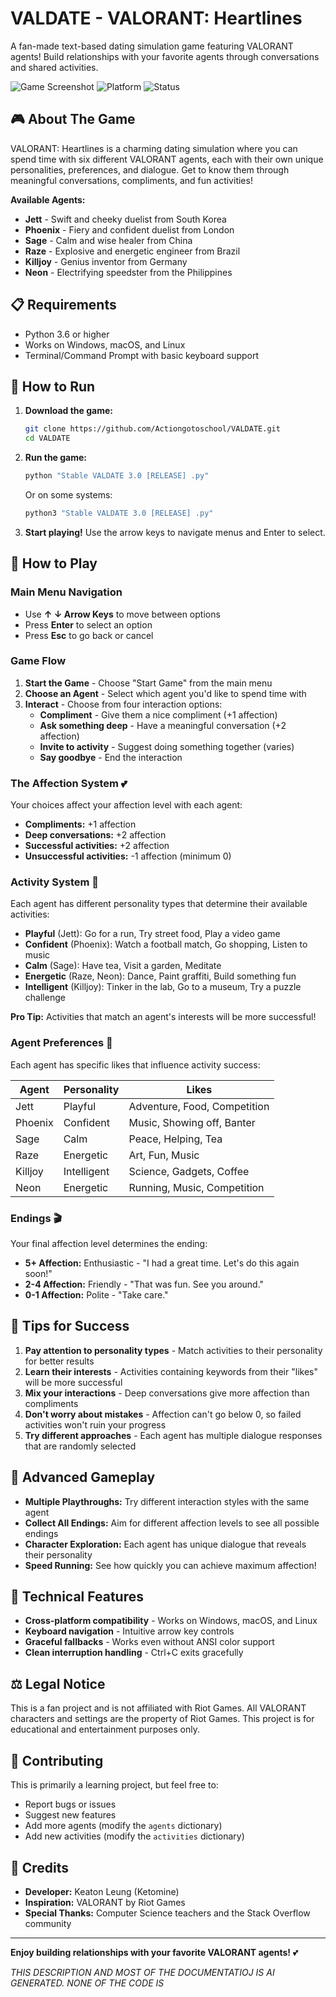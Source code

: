 # VALDATE - VALORANT: Heartlines

A fan-made text-based dating simulation game featuring VALORANT agents! Build relationships with your favorite agents through conversations and shared activities.

![Game Screenshot](https://img.shields.io/badge/Game-Text%20Based-blue) ![Platform](https://img.shields.io/badge/Platform-Cross%20Platform-green) ![Status](https://img.shields.io/badge/Status-Stable%20v3.0-brightgreen)

## 🎮 About The Game

VALORANT: Heartlines is a charming dating simulation where you can spend time with six different VALORANT agents, each with their own unique personalities, preferences, and dialogue. Get to know them through meaningful conversations, compliments, and fun activities!

**Available Agents:**
- **Jett** - Swift and cheeky duelist from South Korea
- **Phoenix** - Fiery and confident duelist from London  
- **Sage** - Calm and wise healer from China
- **Raze** - Explosive and energetic engineer from Brazil
- **Killjoy** - Genius inventor from Germany
- **Neon** - Electrifying speedster from the Philippines

## 📋 Requirements

- Python 3.6 or higher
- Works on Windows, macOS, and Linux
- Terminal/Command Prompt with basic keyboard support

## 🚀 How to Run

1. **Download the game:**
   ```bash
   git clone https://github.com/Actiongotoschool/VALDATE.git
   cd VALDATE
   ```

2. **Run the game:**
   ```bash
   python "Stable VALDATE 3.0 [RELEASE] .py"
   ```
   
   Or on some systems:
   ```bash
   python3 "Stable VALDATE 3.0 [RELEASE] .py"
   ```

3. **Start playing!** Use the arrow keys to navigate menus and Enter to select.

## 🎯 How to Play

### Main Menu Navigation
- Use **↑ ↓ Arrow Keys** to move between options
- Press **Enter** to select an option
- Press **Esc** to go back or cancel

### Game Flow
1. **Start the Game** - Choose "Start Game" from the main menu
2. **Choose an Agent** - Select which agent you'd like to spend time with
3. **Interact** - Choose from four interaction options:
   - **Compliment** - Give them a nice compliment (+1 affection)
   - **Ask something deep** - Have a meaningful conversation (+2 affection)
   - **Invite to activity** - Suggest doing something together (varies)
   - **Say goodbye** - End the interaction

### The Affection System 💕
Your choices affect your affection level with each agent:
- **Compliments:** +1 affection
- **Deep conversations:** +2 affection  
- **Successful activities:** +2 affection
- **Unsuccessful activities:** -1 affection (minimum 0)

### Activity System 🎲
Each agent has different personality types that determine their available activities:

- **Playful** (Jett): Go for a run, Try street food, Play a video game
- **Confident** (Phoenix): Watch a football match, Go shopping, Listen to music
- **Calm** (Sage): Have tea, Visit a garden, Meditate
- **Energetic** (Raze, Neon): Dance, Paint graffiti, Build something fun
- **Intelligent** (Killjoy): Tinker in the lab, Go to a museum, Try a puzzle challenge

**Pro Tip:** Activities that match an agent's interests will be more successful!

### Agent Preferences 📝
Each agent has specific likes that influence activity success:

| Agent | Personality | Likes |
|-------|-------------|-------|
| Jett | Playful | Adventure, Food, Competition |
| Phoenix | Confident | Music, Showing off, Banter |
| Sage | Calm | Peace, Helping, Tea |
| Raze | Energetic | Art, Fun, Music |
| Killjoy | Intelligent | Science, Gadgets, Coffee |
| Neon | Energetic | Running, Music, Competition |

### Endings 🎬
Your final affection level determines the ending:
- **5+ Affection:** Enthusiastic - "I had a great time. Let's do this again soon!"
- **2-4 Affection:** Friendly - "That was fun. See you around."
- **0-1 Affection:** Polite - "Take care."

## 🎯 Tips for Success

1. **Pay attention to personality types** - Match activities to their personality for better results
2. **Learn their interests** - Activities containing keywords from their "likes" will be more successful
3. **Mix your interactions** - Deep conversations give more affection than compliments
4. **Don't worry about mistakes** - Affection can't go below 0, so failed activities won't ruin your progress
5. **Try different approaches** - Each agent has multiple dialogue responses that are randomly selected

## 🎲 Advanced Gameplay

- **Multiple Playthroughs:** Try different interaction styles with the same agent
- **Collect All Endings:** Aim for different affection levels to see all possible endings
- **Character Exploration:** Each agent has unique dialogue that reveals their personality
- **Speed Running:** See how quickly you can achieve maximum affection!

## 🔧 Technical Features

- **Cross-platform compatibility** - Works on Windows, macOS, and Linux
- **Keyboard navigation** - Intuitive arrow key controls
- **Graceful fallbacks** - Works even without ANSI color support
- **Clean interruption handling** - Ctrl+C exits gracefully

## ⚖️ Legal Notice

This is a fan project and is not affiliated with Riot Games. All VALORANT characters and settings are the property of Riot Games. This project is for educational and entertainment purposes only.

## 🤝 Contributing

This is primarily a learning project, but feel free to:
- Report bugs or issues
- Suggest new features
- Add more agents (modify the `agents` dictionary)
- Add new activities (modify the `activities` dictionary)

## 📄 Credits

- **Developer:** Keaton Leung (Ketomine)
- **Inspiration:** VALORANT by Riot Games
- **Special Thanks:** Computer Science teachers and the Stack Overflow community

---

**Enjoy building relationships with your favorite VALORANT agents!** 💕

*THIS DESCRIPTION AND MOST OF THE DOCUMENTATIOJ IS AI GENERATED. NONE OF THE CODE IS*